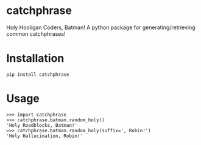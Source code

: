 # catchphrase
Holy Hooligan Coders, Batman! A python package for generating/retrieving common catchphrases!

# Installation

```
pip install catchphrase
```

# Usage

```
>>> import catchphrase
>>> catchphrase.batman.random_holy()
'Holy Roadblocks, Batman!'
>>> catchphrase.batman.random_holy(suffix=', Robin!')
'Holy Hallucination, Robin!'
```
